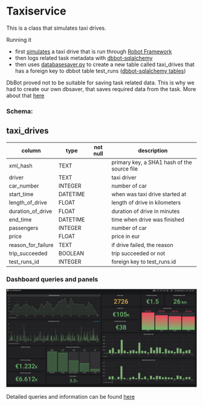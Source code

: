 # Taxiservice

This is a class that simulates taxi drives.

Running it

- first [simulates](https://github.com/Robo-Project/taxiservice/blob/master/pythonscripts/TaxiService.py) a taxi drive that is run through [Robot Framework](https://github.com/Robo-Project/taxiservice/blob/master/tasks/TaxiRobo.robot)
- then logs related task metadata with [dbbot-sqlalchemy](https://github.com/pbylicki/DbBot-SQLAlchemy)
- then uses [databasesaver.py](https://github.com/Robo-Project/taxiservice/blob/master/pythonscripts/DatabaseSaver.py) to create a new table called taxi_drives that has a foreign key to dbbot table test_runs ([dbbot-sqlalchemy tables](https://github.com/pbylicki/DbBot-SQLAlchemy/blob/master/doc/robot_database.md))

DbBot proved not to be suitable for saving task related data. This is why we had to create our own dbsaver, that saves required data from the task. More about that [here](https://github.com/Robo-Project/rpa_dashboard/blob/master/documentation/dbbotreport.md)

### Schema:

taxi_drives
-----------

column              | type     | not null | description
--------------------|----------|----------|------------
xml_hash            | TEXT     |          | primary key, a SHA1 hash of the source file
driver              | TEXT     |          | taxi driver
car_number          | INTEGER  |          | number of car
start_time          | DATETIME |          | when was taxi drive started at
length_of_drive     | FLOAT    |          | length of drive in kilometers 
duration_of_drive   | FLOAT    |          | duration of drive in minutes
end_time            | DATETIME |          | time when drive was finished
passengers          | INTEGER  |          | number of car
price               | FLOAT    |          | price in eur
reason_for_failure  | TEXT     |          | if drive failed, the reason
trip_succeeded      | BOOLEAN  |          | trip succeeded or not
test_runs_id        | INTEGER  |          | foreign key to test_runs.id

### Dashboard queries and panels

![alt text](documentation/taxidashboardphotos/taxi_dashboard.png "Dashboard")

Detailed queries and information can be found [here](documentation/taxi_dashboard_queries.md)